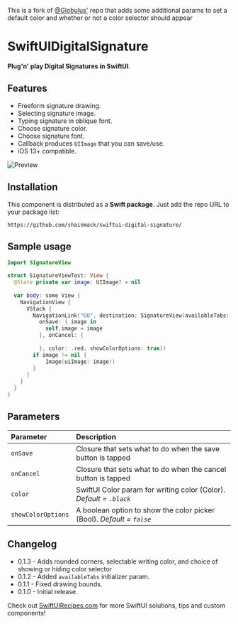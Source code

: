 This is a fork of [@Globulus'](https://github.com/globulus) repo that adds some additional params to set a default color and whether or not a color selector should appear
# SwiftUIDigitalSignature

**Plug'n' play Digital Signatures in SwiftUI**.

## Features

* Freeform signature drawing.
* Selecting signature image.
* Typing signature in oblique font.
* Choose signature color.
* Choose signature font.
* Callback produces `UIImage` that you can save/use.
* iOS 13+ compatible.

![Preview](https://github.com/globulus/swiftui-digital-signature/blob/main/Images/preview.gif?raw=true)

## Installation

This component is distributed as a **Swift package**. Just add the repo URL to your package list:

```text
https://github.com/shainmack/swiftui-digital-signature/
```

## Sample usage

```swift
import SignatureView

struct SignatureViewTest: View {
  @State private var image: UIImage? = nil
    
  var body: some View {
    NavigationView {
      VStack {
        NavigationLink("GO", destination: SignatureView(availableTabs: [.draw, .image, .type],
          onSave: { image in
            self.image = image
          }, onCancel: {
                  
          }, color: .red, showColorOptions: true))
        if image != nil {
            Image(uiImage: image!)
        }
      }
    }
  }
}
```

## Parameters

| Parameter | Description                                                                    |
| :----------------- | :-------------------------------------------------------------------- |
| `onSave`           | Closure that sets what to do when the save button is tapped           |
| `onCancel`         | Closure that sets what to do when the cancel button is tapped         |
| `color`            | SwiftUI Color param for writing color (Color). *Default = `.black`*   |
| `showColorOptions` | A boolean option to show the color picker (Bool). *Default = `false`* |

## Changelog

* 0.1.3 - Adds rounded corners, selectable writing color, and choice of showing or hiding color selector
* 0.1.2 - Added `availableTabs` initializer param.
* 0.1.1 - Fixed drawing bounds.
* 0.1.0 - Initial release.

Check out [SwiftUIRecipes.com](https://swiftuirecipes.com) for more SwiftUI solutions, tips and custom components!
